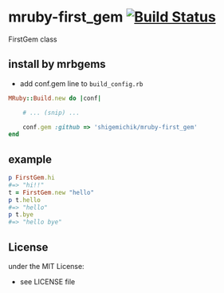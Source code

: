 # mruby-first_gem   [![Build Status](https://travis-ci.org/shigemichik/mruby-first_gem.svg?branch=master)](https://travis-ci.org/shigemichik/mruby-first_gem)
FirstGem class
## install by mrbgems
- add conf.gem line to `build_config.rb`

```ruby
MRuby::Build.new do |conf|

    # ... (snip) ...

    conf.gem :github => 'shigemichik/mruby-first_gem'
end
```
## example
```ruby
p FirstGem.hi
#=> "hi!!"
t = FirstGem.new "hello"
p t.hello
#=> "hello"
p t.bye
#=> "hello bye"
```

## License
under the MIT License:
- see LICENSE file
